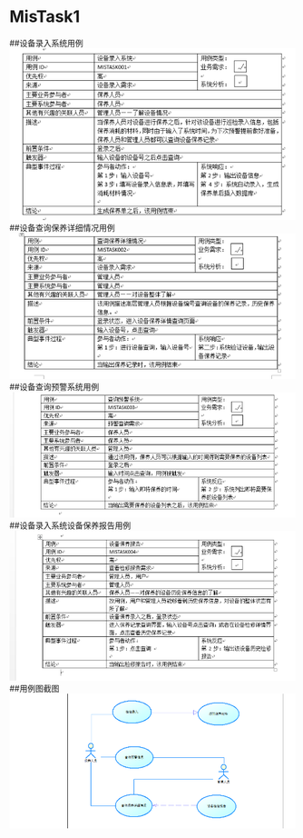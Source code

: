 # MisTask1
##设备录入系统用例
![](1.png)
##设备查询保养详细情况用例
![](2.png)
##设备查询预警系统用例
![](3.png)
##设备录入系统设备保养报告用例
![](4.png)
##用例图截图
![](5.png)
